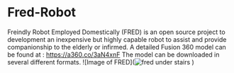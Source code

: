 # Fred-Robot
Freindly Robot Employed Domestically (FRED) is an open source project to development an inexpensive but highly capable robot
to assist and provide companionship to the elderly or infirmed. A detailed Fusion 360 model can be found at : https://a360.co/3aN4xnF 
The model can be downloaded in several different formats.
![Image of FRED](![fred under stairs](https://user-images.githubusercontent.com/80284419/174358240-35bc3381-8ac6-47b5-a5a2-df7425e6a569.jpg)
)
